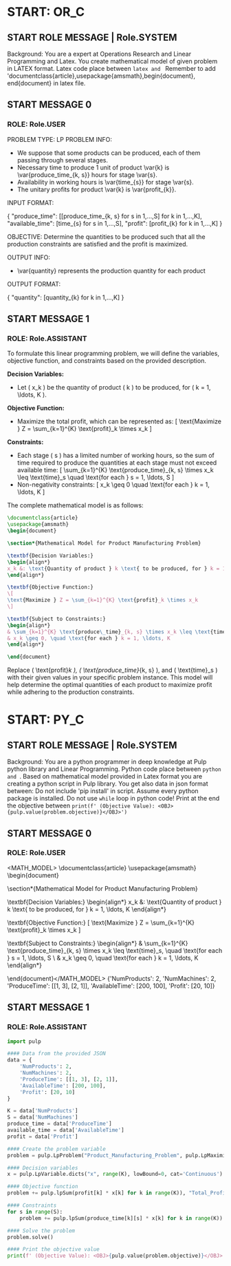 # START: OR_C 
## START ROLE MESSAGE | Role.SYSTEM 
Background: You are a expert at Operations Research and Linear Programming and Latex. You create mathematical model of given problem in LATEX format. Latex code place between ```latex and ``` Remember to add 'documentclass{article},usepackage{amsmath},begin{document}, end{document} in latex file. 
## START MESSAGE 0 
### ROLE: Role.USER
<DESCRIPTION>
PROBLEM TYPE: LP
PROBLEM INFO:

- We suppose that some products can be produced, each of them passing through several stages.
- Necessary time to produce 1 unit of product \var{k} is \var{produce_time_{k, s}} hours for stage \var{s}.
- Availability in working hours is \var{time_{s}} for stage \var{s}. 
- The unitary profits for product \var{k} is \var{profit_{k}}.

INPUT FORMAT:

{
	"produce_time": [[produce_time_{k, s} for s in 1,...,S] for k in 1,...,K],
	"available_time": [time_{s} for s in 1,...,S],
	"profit": [profit_{k} for k in 1,...,K]
}


OBJECTIVE: Determine the quantities to be produced such that all the production constraints are satisfied and the profit is maximized.

OUTPUT INFO:

- \var{quantity} represents the production quantity for each product

OUTPUT FORMAT:

{
	"quantity": [quantity_{k} for k in 1,...,K]
}
</DESCRIPTION>


## START MESSAGE 1 
### ROLE: Role.ASSISTANT
To formulate this linear programming problem, we will define the variables, objective function, and constraints based on the provided description.

**Decision Variables:**
- Let \( x_k \) be the quantity of product \( k \) to be produced, for \( k = 1, \ldots, K \).

**Objective Function:**
- Maximize the total profit, which can be represented as:
  \[
  \text{Maximize } Z = \sum_{k=1}^{K} \text{profit}_k \times x_k
  \]

**Constraints:**
- Each stage \( s \) has a limited number of working hours, so the sum of time required to produce the quantities at each stage must not exceed available time:
  \[
  \sum_{k=1}^{K} \text{produce\_time}_{k, s} \times x_k \leq \text{time}_s \quad \text{for each } s = 1, \ldots, S
  \]
- Non-negativity constraints:
  \[
  x_k \geq 0 \quad \text{for each } k = 1, \ldots, K
  \]

The complete mathematical model is as follows:

```latex
\documentclass{article}
\usepackage{amsmath}
\begin{document}

\section*{Mathematical Model for Product Manufacturing Problem}

\textbf{Decision Variables:}
\begin{align*}
x_k &: \text{Quantity of product } k \text{ to be produced, for } k = 1, \ldots, K
\end{align*}

\textbf{Objective Function:}
\[
\text{Maximize } Z = \sum_{k=1}^{K} \text{profit}_k \times x_k
\]

\textbf{Subject to Constraints:}
\begin{align*}
& \sum_{k=1}^{K} \text{produce\_time}_{k, s} \times x_k \leq \text{time}_s, \quad \text{for each } s = 1, \ldots, S \\
& x_k \geq 0, \quad \text{for each } k = 1, \ldots, K
\end{align*}

\end{document}
```

Replace \( \text{profit}_k \), \( \text{produce\_time}_{k, s} \), and \( \text{time}_s \) with their given values in your specific problem instance. This model will help determine the optimal quantities of each product to maximize profit while adhering to the production constraints.

# START: PY_C 
## START ROLE MESSAGE | Role.SYSTEM 
Background: You are a python programmer in deep knowledge at Pulp python library and Linear Programming. Python code place between ```python and ```. Based on mathematical model provided in Latex format you are creating a python script in Pulp library. You get also data in json format between: <DATA></DATA> Do not include 'pip install' in script. Assume every python package is installed. Do not use `while` loop in python code! Print at the end the objective between <OBJ></OBJ> `print(f' (Objective Value): <OBJ>{pulp.value(problem.objective)}</OBJ>')` 
## START MESSAGE 0 
### ROLE: Role.USER
<MATH_MODEL>
\documentclass{article}
\usepackage{amsmath}
\begin{document}

\section*{Mathematical Model for Product Manufacturing Problem}

\textbf{Decision Variables:}
\begin{align*}
x_k &: \text{Quantity of product } k \text{ to be produced, for } k = 1, \ldots, K
\end{align*}

\textbf{Objective Function:}
\[
\text{Maximize } Z = \sum_{k=1}^{K} \text{profit}_k \times x_k
\]

\textbf{Subject to Constraints:}
\begin{align*}
& \sum_{k=1}^{K} \text{produce\_time}_{k, s} \times x_k \leq \text{time}_s, \quad \text{for each } s = 1, \ldots, S \\
& x_k \geq 0, \quad \text{for each } k = 1, \ldots, K
\end{align*}

\end{document}</MATH_MODEL>
<DATA>
{'NumProducts': 2, 'NumMachines': 2, 'ProduceTime': [[1, 3], [2, 1]], 'AvailableTime': [200, 100], 'Profit': [20, 10]}</DATA>


## START MESSAGE 1 
### ROLE: Role.ASSISTANT
```python
import pulp

#### Data from the provided JSON
data = {
    'NumProducts': 2,
    'NumMachines': 2,
    'ProduceTime': [[1, 3], [2, 1]],
    'AvailableTime': [200, 100],
    'Profit': [20, 10]
}

K = data['NumProducts']
S = data['NumMachines']
produce_time = data['ProduceTime']
available_time = data['AvailableTime']
profit = data['Profit']

#### Create the problem variable
problem = pulp.LpProblem("Product_Manufacturing_Problem", pulp.LpMaximize)

#### Decision variables
x = pulp.LpVariable.dicts("x", range(K), lowBound=0, cat='Continuous')

#### Objective function
problem += pulp.lpSum(profit[k] * x[k] for k in range(K)), "Total_Profit"

#### Constraints
for s in range(S):
    problem += pulp.lpSum(produce_time[k][s] * x[k] for k in range(K)) <= available_time[s], f"Machine_Constraint_{s+1}"

#### Solve the problem
problem.solve()

#### Print the objective value
print(f' (Objective Value): <OBJ>{pulp.value(problem.objective)}</OBJ>')
```

